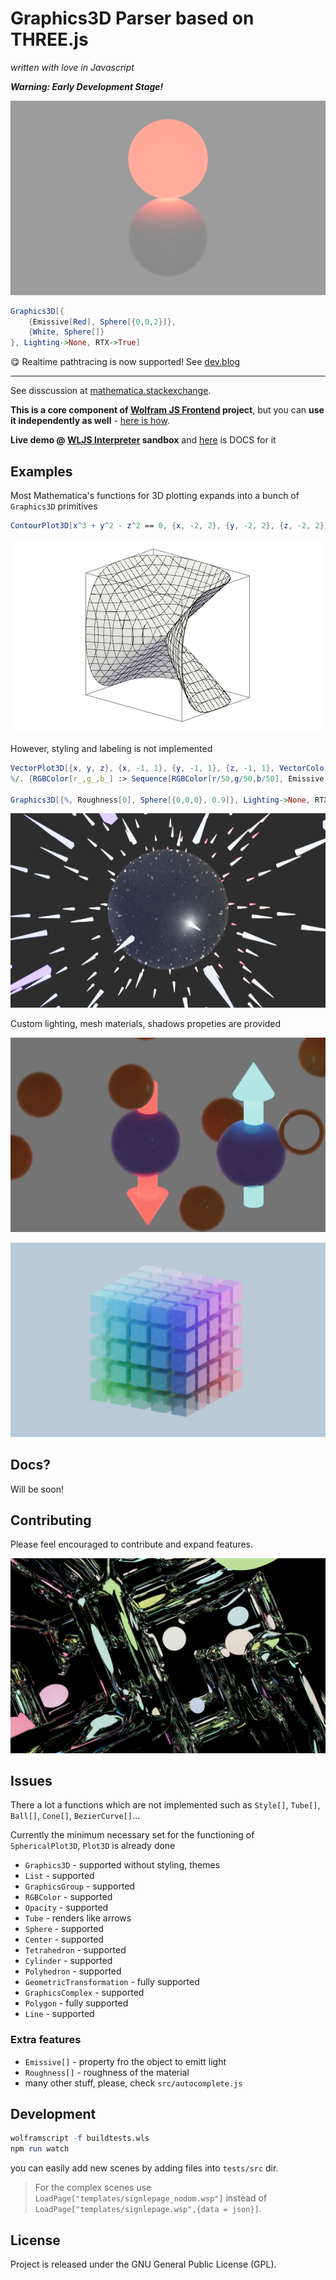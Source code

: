 # Graphics3D Parser based on THREE.js
*written with love in Javascript*

***Warning: Early Development Stage!***

![](imgs/screenshot(17).png)

```mathematica
Graphics3D[{
    {Emissive[Red], Sphere[{0,0,2}]}, 
    {White, Sphere[]}
}, Lighting->None, RTX->True]
```

😋 Realtime pathtracing is now supported! See [dev.blog](https://jerryi.github.io/wljs-docs/blog/intro-transform-3d)

---

See disscussion at [mathematica.stackexchange](https://mathematica.stackexchange.com/a/215025/53728).

__This is a core component of [Wolfram JS Frontend](https://github.com/JerryI/wolfram-js-frontend) project__,
but you can __use it independently as well__ - [here is how](https://jerryi.github.io/wljs-docs/docs/interpreter/intro).

__Live demo @ [WLJS Interpreter](https://jerryi.github.io/wljs-interpreter/?example=boat.txt) sandbox__ and [here](https://jerryi.github.io/wljs-docs/docs/interpreter/intro) is DOCS for it

## Examples
Most Mathematica's functions for 3D plotting expands into a bunch of `Graphics3D` primitives

```mathematica
ContourPlot3D[x^3 + y^2 - z^2 == 0, {x, -2, 2}, {y, -2, 2}, {z, -2, 2}]
```

![](imgs/screenshot(20).png)

However, styling and labeling is not implemented

```mathematica
VectorPlot3D[{x, y, z}, {x, -1, 1}, {y, -1, 1}, {z, -1, 1}, VectorColorFunction -> Function[{x, y, z, vx, vy, vz, n}, ColorData["ThermometerColors"][x]]][[1]];
%/. {RGBColor[r_,g_,b_] :> Sequence[RGBColor[r/50,g/50,b/50], Emissive[RGBColor[r,g,b], 5]],};

Graphics3D[{%, Roughness[0], Sphere[{0,0,0}, 0.9]}, Lighting->None, RTX->True]
```

![](imgs/screenshot(19).png)

Custom lighting, mesh materials, shadows propeties are provided

![](imgs/screenshot(5).png)

![](imgs/screenshot(8).png)

## Docs?
Will be soon!

## Contributing

Please feel encouraged to contribute and expand features.

![](imgs/screenshot(16).png)

Issues
------
There a lot a functions which are not implemented such as ``Style[]``, ``Tube[]``, ``Ball[]``, ``Cone[]``, ``BezierCurve[]``...

Currently the minimum necessary set for the functioning of ``SphericalPlot3D``, ``Plot3D`` is already done
- ``Graphics3D`` - supported without styling, themes
- ``List`` - supported
- ``GraphicsGroup`` - supported
- ``RGBColor`` - supported
- ``Opacity`` - supported
- ``Tube`` - renders like arrows
- ``Sphere`` - supported
- ``Center`` - supported
- ``Tetrahedron`` - supported
- ``Cylinder`` - supported
- ``Polyhedron`` - supported
- ``GeometricTransformation`` - fully supported
- ``GraphicsComplex`` - supported
- ``Polygon`` - fully supported
- ``Line`` - supported

### Extra features
- ``Emissive[]`` - property fro the object to emitt light
- ``Roughness[]`` - roughness of the material
- many other stuff, please, check `src/autocomplete.js`

## Development

```mathematica
wolframscript -f buildtests.wls
npm run watch
```

you can easily add new scenes by adding files into `tests/src` dir. 

> For the complex scenes use `LoadPage["templates/signlepage_nodom.wsp"]` instead of `LoadPage["templates/signlepage.wsp",{data = json}]`.

## License

Project is released under the GNU General Public License (GPL).
